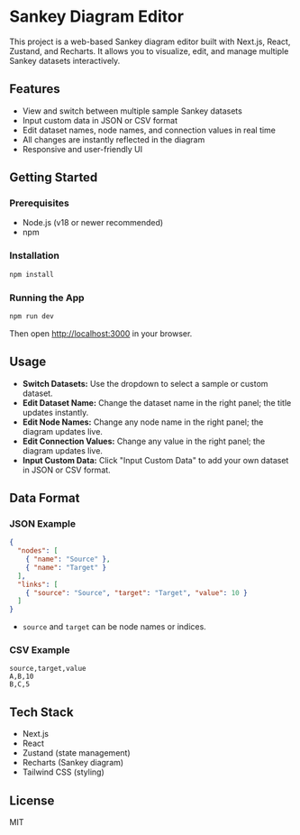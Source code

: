 # Sankey Diagram Editor

This project is a web-based Sankey diagram editor built with Next.js, React, Zustand, and Recharts. It allows you to visualize, edit, and manage multiple Sankey datasets interactively.

## Features
- View and switch between multiple sample Sankey datasets
- Input custom data in JSON or CSV format
- Edit dataset names, node names, and connection values in real time
- All changes are instantly reflected in the diagram
- Responsive and user-friendly UI

## Getting Started

### Prerequisites
- Node.js (v18 or newer recommended)
- npm

### Installation
```bash
npm install
```

### Running the App
```bash
npm run dev
```
Then open [http://localhost:3000](http://localhost:3000) in your browser.

## Usage
- **Switch Datasets:** Use the dropdown to select a sample or custom dataset.
- **Edit Dataset Name:** Change the dataset name in the right panel; the title updates instantly.
- **Edit Node Names:** Change any node name in the right panel; the diagram updates live.
- **Edit Connection Values:** Change any value in the right panel; the diagram updates live.
- **Input Custom Data:** Click "Input Custom Data" to add your own dataset in JSON or CSV format.

## Data Format
### JSON Example
```json
{
  "nodes": [
    { "name": "Source" },
    { "name": "Target" }
  ],
  "links": [
    { "source": "Source", "target": "Target", "value": 10 }
  ]
}
```
- `source` and `target` can be node names or indices.

### CSV Example
```
source,target,value
A,B,10
B,C,5
```

## Tech Stack
- Next.js
- React
- Zustand (state management)
- Recharts (Sankey diagram)
- Tailwind CSS (styling)

## License
MIT 